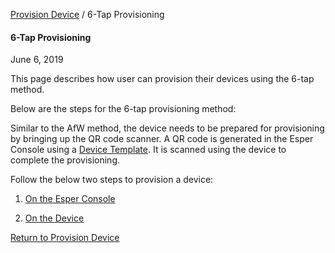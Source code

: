[Provision Device](../index.md) / 6-Tap Provisioning

#### 6-Tap Provisioning

June 6, 2019

This page describes how user can provision their devices using the 6-tap method.

Below are the steps for the 6-tap provisioning method:

Similar to the AfW method, the device needs to be prepared for provisioning by bringing up the QR code scanner. A QR code is generated in the Esper Console using a [Device Template](../../device-template/index.md). It is scanned using the device to complete the provisioning.

Follow the below two steps to provision a device:

1. [On the Esper Console](steps-take-cloud-portal-6tap/index.md)

2. [On the Device](device-side-6-tap-method/index.md)

[Return to Provision Device](../index.md)
